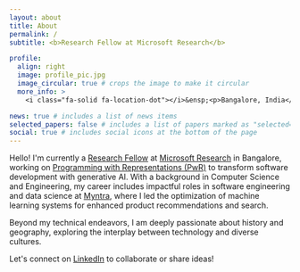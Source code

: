 ```yaml
---
layout: about
title: About
permalink: /
subtitle: <b>Research Fellow at Microsoft Research</b>

profile:
  align: right
  image: profile_pic.jpg
  image_circular: true # crops the image to make it circular
  more_info: >
    <i class="fa-solid fa-location-dot"></i>&ensp;<p>Bangalore, India</p>

news: true # includes a list of news items
selected_papers: false # includes a list of papers marked as "selected={true}"
social: true # includes social icons at the bottom of the page
---
```

Hello! I'm currently a [Research Fellow](https://www.microsoft.com/en-us/research/academic-program/research-fellows-program-at-microsoft-research-india/) at [Microsoft Research](https://www.microsoft.com/en-us/research/lab/microsoft-research-india/) in Bangalore, working on [Programming with Representations (PwR)](https://www.microsoft.com/en-us/research/project/pwr/) to transform software development with generative AI. With a background in Computer Science and Engineering, my career includes impactful roles in software engineering and data science at [Myntra](https://en.wikipedia.org/wiki/Myntra), where I led the optimization of machine learning systems for enhanced product recommendations and search.

Beyond my technical endeavors, I am deeply passionate about history and geography, exploring the interplay between technology and diverse cultures.

Let's connect on [LinkedIn](https://www.linkedin.com/in/shrey2076/) to collaborate or share ideas!
